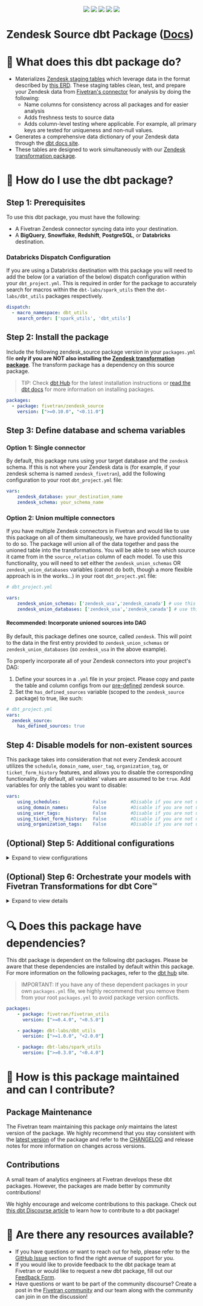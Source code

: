 <p align="center">
    <a alt="License"
        href="https://github.com/fivetran/dbt_zendesk_source/blob/main/LICENSE">
        <img src="https://img.shields.io/badge/License-Apache%202.0-blue.svg" /></a>
    <a alt="dbt-core">
        <img src="https://img.shields.io/badge/dbt_Core™_version->=1.3.0_<2.0.0-orange.svg" /></a>
    <a alt="Maintained?">
        <img src="https://img.shields.io/badge/Maintained%3F-yes-green.svg" /></a>
    <a alt="PRs">
        <img src="https://img.shields.io/badge/Contributions-welcome-blueviolet" /></a>
    <a alt="Fivetran Quickstart Compatible"
        href="https://fivetran.com/docs/transformations/dbt/quickstart">
        <img src="https://img.shields.io/badge/Fivetran_Quickstart_Compatible%3F-yes-green.svg" /></a>
</p>

# Zendesk Source dbt Package ([Docs](https://fivetran.github.io/dbt_zendesk_source/))
# 📣 What does this dbt package do?
<!--section="zendesk_source_model"-->
- Materializes [Zendesk staging tables](https://fivetran.github.io/dbt_github_source/#!/overview/zendesk_source/models/?g_v=1) which leverage data in the format described by [this ERD](https://fivetran.com/docs/applications/zendesk#schemainformation). These staging tables clean, test, and prepare your Zendesk data from [Fivetran's connector](https://fivetran.com/docs/applications/zendesk) for analysis by doing the following:
  - Name columns for consistency across all packages and for easier analysis
  - Adds freshness tests to source data
  - Adds column-level testing where applicable. For example, all primary keys are tested for uniqueness and non-null values.
- Generates a comprehensive data dictionary of your Zendesk data through the [dbt docs site](https://fivetran.github.io/dbt_zendesk_source/).
- These tables are designed to work simultaneously with our [Zendesk transformation package](https://github.com/fivetran/dbt_zendesk).
<!--section-end-->

# 🎯 How do I use the dbt package?
## Step 1: Prerequisites
To use this dbt package, you must have the following:
- A Fivetran Zendesk connector syncing data into your destination. 
- A **BigQuery**, **Snowflake**, **Redshift**, **PostgreSQL**, or **Databricks** destination.

### Databricks Dispatch Configuration
If you are using a Databricks destination with this package you will need to add the below (or a variation of the below) dispatch configuration within your `dbt_project.yml`. This is required in order for the package to accurately search for macros within the `dbt-labs/spark_utils` then the `dbt-labs/dbt_utils` packages respectively.
```yml
dispatch:
  - macro_namespace: dbt_utils
    search_order: ['spark_utils', 'dbt_utils']
```

## Step 2: Install the package
Include the following zendesk_source package version in your `packages.yml` file **only if you are NOT also installing the [Zendesk transformation package](https://github.com/fivetran/dbt_zendesk)**. The transform package has a dependency on this source package.
> TIP: Check [dbt Hub](https://hub.getdbt.com/) for the latest installation instructions or [read the dbt docs](https://docs.getdbt.com/docs/package-management) for more information on installing packages.
```yaml
packages:
  - package: fivetran/zendesk_source
    version: [">=0.10.0", "<0.11.0"]
```
## Step 3: Define database and schema variables
### Option 1: Single connector
By default, this package runs using your target database and the `zendesk` schema. If this is not where your Zendesk data is (for example, if your zendesk schema is named `zendesk_fivetran`), add the following configuration to your root `dbt_project.yml` file:

```yml
vars:
    zendesk_database: your_destination_name
    zendesk_schema: your_schema_name 
```

### Option 2: Union multiple connectors
If you have multiple Zendesk connectors in Fivetran and would like to use this package on all of them simultaneously, we have provided functionality to do so. The package will union all of the data together and pass the unioned table into the transformations. You will be able to see which source it came from in the `source_relation` column of each model. To use this functionality, you will need to set either the `zendesk_union_schemas` OR `zendesk_union_databases` variables (cannot do both, though a more flexible approach is in the works...) in your root `dbt_project.yml` file:

```yml
# dbt_project.yml

vars:
    zendesk_union_schemas: ['zendesk_usa','zendesk_canada'] # use this if the data is in different schemas/datasets of the same database/project
    zendesk_union_databases: ['zendesk_usa','zendesk_canada'] # use this if the data is in different databases/projects but uses the same schema name
```

#### Recommended: Incorporate unioned sources into DAG
By default, this package defines one source, called `zendesk`. This will point to the data in the first entry provided to `zendesk_union_schemas` or `zendesk_union_databases` (so `zendesk_usa` in the above example).

To properly incorporate all of your Zendesk connectors into your project's DAG:
1. Define your sources in a `.yml` file in your project. Please copy and paste the table and column configs from our [pre-defined](models/src_zendesk.yml) zendesk source.
2. Set the `has_defined_sources` variable (scoped to the `zendesk_source` package) to true, like such:
```yml
# dbt_project.yml
vars:
  zendesk_source:
    has_defined_sources: true
```

## Step 4: Disable models for non-existent sources
This package takes into consideration that not every Zendesk account utilizes the `schedule`, `domain_name`, `user_tag`, `organization_tag`, or `ticket_form_history` features, and allows you to disable the corresponding functionality. By default, all variables' values are assumed to be `true`. Add variables for only the tables you want to disable:
```yml
vars:
    using_schedules:            False         #Disable if you are not using schedules
    using_domain_names:         False         #Disable if you are not using domain names
    using_user_tags:            False         #Disable if you are not using user tags
    using_ticket_form_history:  False         #Disable if you are not using ticket form history
    using_organization_tags:    False         #Disable if you are not using organization tags
```

## (Optional) Step 5: Additional configurations
<details><summary>Expand to view configurations</summary>
    
### Add passthrough columns
This package includes all source columns defined in the staging models. However, the `stg_zendesk__ticket` model allows for additional columns to be added using a pass-through column variable. This is extremely useful if you'd like to include custom fields to the package.
```yml
vars:
  zendesk__ticket_passthrough_columns: [account_custom_field_1, account_custom_field_2]
```

### Change the build schema
By default, this package builds the zendesk staging models within a schema titled (`<target_schema>` + `_zendesk_source`) in your target database. If this is not where you would like your Zendesk staging data to be written to, add the following configuration to your root `dbt_project.yml` file:

```yml
models:
    zendesk_source:
      +schema: my_new_schema_name # leave blank for just the target_schema
```
    
### Change the source table references
If an individual source table has a different name than the package expects, add the table name as it appears in your destination to the respective variable:
> IMPORTANT: See this project's [dbt_project.yml](https://github.com/fivetran/dbt_zendesk_source/blob/main/dbt_project.yml) variable declarations to see the expected names.
    
```yml
vars:
    zendesk_<default_source_table_name>_identifier: your_table_name 
```

### 🚨 Snowflake Users
If you do **not** use the default all-caps naming conventions for Snowflake, you may need to provide the case-sensitive spelling of your source tables that are also Snowflake reserved words. 

In this package, this would apply to the `GROUP` source. If you are receiving errors for this source, include the below identifier in your `dbt_project.yml` file:

```yml
vars:
    zendesk_group_identifier: "Group" # as an example, must include the double-quotes and correct case!
```  
    
</details>

## (Optional) Step 6: Orchestrate your models with Fivetran Transformations for dbt Core™
<details><summary>Expand to view details</summary>
<br>
    
Fivetran offers the ability for you to orchestrate your dbt project through [Fivetran Transformations for dbt Core™](https://fivetran.com/docs/transformations/dbt). Learn how to set up your project for orchestration through Fivetran in our [Transformations for dbt Core™ setup guides](https://fivetran.com/docs/transformations/dbt#setupguide).
</details>
    
# 🔍 Does this package have dependencies?
This dbt package is dependent on the following dbt packages. Please be aware that these dependencies are installed by default within this package. For more information on the following packages, refer to the [dbt hub](https://hub.getdbt.com/) site.
> IMPORTANT: If you have any of these dependent packages in your own `packages.yml` file, we highly recommend that you remove them from your root `packages.yml` to avoid package version conflicts.
```yml
packages:
    - package: fivetran/fivetran_utils
      version: [">=0.4.0", "<0.5.0"]

    - package: dbt-labs/dbt_utils
      version: [">=1.0.0", "<2.0.0"]

    - package: dbt-labs/spark_utils
      version: [">=0.3.0", "<0.4.0"]
```
          
# 🙌 How is this package maintained and can I contribute?
## Package Maintenance
The Fivetran team maintaining this package _only_ maintains the latest version of the package. We highly recommend that you stay consistent with the [latest version](https://hub.getdbt.com/fivetran/zendesk_source/latest/) of the package and refer to the [CHANGELOG](https://github.com/fivetran/dbt_zendesk_source/blob/main/CHANGELOG.md) and release notes for more information on changes across versions.

## Contributions
A small team of analytics engineers at Fivetran develops these dbt packages. However, the packages are made better by community contributions! 

We highly encourage and welcome contributions to this package. Check out [this dbt Discourse article](https://discourse.getdbt.com/t/contributing-to-a-dbt-package/657) to learn how to contribute to a dbt package!

# 🏪 Are there any resources available?
- If you have questions or want to reach out for help, please refer to the [GitHub Issue](https://github.com/fivetran/dbt_zendesk_source/issues/new/choose) section to find the right avenue of support for you.
- If you would like to provide feedback to the dbt package team at Fivetran or would like to request a new dbt package, fill out our [Feedback Form](https://www.surveymonkey.com/r/DQ7K7WW).
- Have questions or want to be part of the community discourse? Create a post in the [Fivetran community](https://community.fivetran.com/t5/user-group-for-dbt/gh-p/dbt-user-group) and our team along with the community can join in on the discussion!
